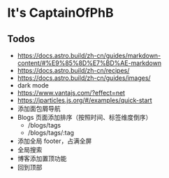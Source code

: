# It's CaptainOfPhB

## Todos

- <https://docs.astro.build/zh-cn/guides/markdown-content/#%E9%85%8D%E7%BD%AE-markdown>
- <https://docs.astro.build/zh-cn/recipes/>
- <https://docs.astro.build/zh-cn/guides/images/>
- dark mode
- <https://www.vantajs.com/?effect=net>
- <https://jparticles.js.org/#/examples/quick-start>
- 添加面包屑导航
- Blogs 页面添加排序（按照时间、标签维度倒序）
  - /blogs/tags
  - /blogs/tags/:tag
- 添加全局 footer，占满全屏
- 全局搜索
- 博客添加置顶功能
- 回到顶部
